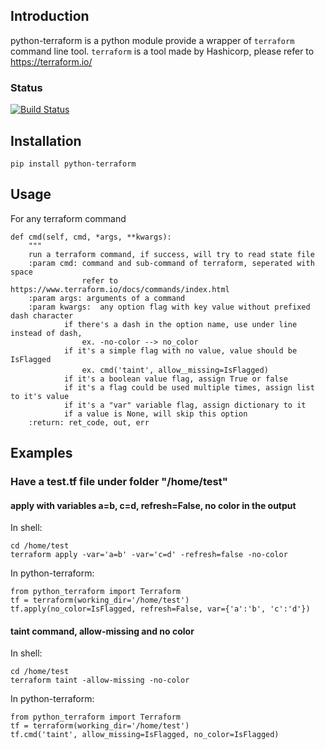 ## Introduction

python-terraform is a python module provide a wrapper of `terraform` command line tool. 
`terraform` is a tool made by Hashicorp, please refer to https://terraform.io/

### Status
[![Build Status](https://travis-ci.org/beelit94/python-terraform.svg?branch=develop)](https://travis-ci.org/beelit94/python-terraform)

## Installation
    pip install python-terraform

## Usage
For any terraform command

    def cmd(self, cmd, *args, **kwargs):
        """
        run a terraform command, if success, will try to read state file
        :param cmd: command and sub-command of terraform, seperated with space
                    refer to https://www.terraform.io/docs/commands/index.html
        :param args: arguments of a command
        :param kwargs:  any option flag with key value without prefixed dash character
                if there's a dash in the option name, use under line instead of dash,
                    ex. -no-color --> no_color
                if it's a simple flag with no value, value should be IsFlagged
                    ex. cmd('taint', allow＿missing=IsFlagged)
                if it's a boolean value flag, assign True or false
                if it's a flag could be used multiple times, assign list to it's value
                if it's a "var" variable flag, assign dictionary to it
                if a value is None, will skip this option
        :return: ret_code, out, err


## Examples
### Have a test.tf file under folder "/home/test"
#### apply with variables a=b, c=d, refresh=False, no color in the output
In shell:

    cd /home/test
    terraform apply -var='a=b' -var='c=d' -refresh=false -no-color
    
In python-terraform:

    from python_terraform import Terraform
    tf = terraform(working_dir='/home/test')
    tf.apply(no_color=IsFlagged, refresh=False, var={'a':'b', 'c':'d'})
#### taint command, allow-missing and no color
In shell:

    cd /home/test
    terraform taint -allow-missing -no-color
    
In python-terraform:
    
    from python_terraform import Terraform
    tf = terraform(working_dir='/home/test')
    tf.cmd('taint', allow_missing=IsFlagged, no_color=IsFlagged)
    

    
    